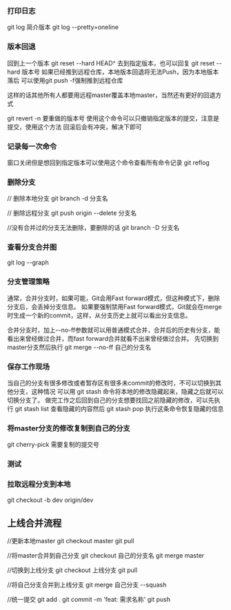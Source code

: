 ### 打印日志
git log
简介版本 git log --pretty=oneline

### 版本回退
回到上一个版本 git reset --hard HEAD^
去到指定版本，也可以回复 git reset --hard 版本号
如果已经推到远程仓库，本地版本回退将无法Push，因为本地版本落后
可以使用git push -f强制推到远程仓库

这样的话其他所有人都要用远程master覆盖本地master，当然还有更好的回退方式

git revert -n 要重做的版本号   使用这个命令可以只撤销指定版本的提交，注意是提交，使用这个方法
回滚后会有冲突，解决下即可

### 记录每一次命令
窗口关闭但是想回到指定版本可以使用这个命令查看所有命令记录  git reflog

### 删除分支
// 删除本地分支
git branch -d 分支名

// 删除远程分支
git push origin --delete 分支名

//没有合并过的分支无法删除，要删除的话
git branch -D 分支名

### 查看分支合并图
git log --graph

### 分支管理策略
通常，合并分支时，如果可能，Git会用Fast forward模式，但这种模式下，删除分支后，会丢掉分支信息。
如果要强制禁用Fast forward模式，Git就会在merge时生成一个新的commit，这样，从分支历史上就可以看出分支信息。

合并分支时，加上--no-ff参数就可以用普通模式合并，合并后的历史有分支，能看出来曾经做过合并，而fast forward合并就看不出来曾经做过合并。
先切换到master分支然后执行    git merge --no-ff 自己的分支名

### 保存工作现场
当自己的分支有很多修改或者暂存区有很多未commit的修改时，不可以切换到其他分支，这种情况
可以用 git stash 命令将本地的修改隐藏起来，隐藏之后就可以切换分支了。
做完工作之后回到自己的分支想要找回之前隐藏的修改，可以先执行 git stash list 查看隐藏的内容然后
git stash pop    执行这条命令恢复隐藏的信息

### 将master分支的修改复制到自己的分支
git cherry-pick 需要复制的提交号

### 测试
### 拉取远程分支到本地
git checkout -b dev origin/dev  

## 上线合并流程
//更新本地master
git checkout master 
git pull 

//将master合并到自己分支
git checkout 自己的分支名
git merge master

//切换到上线分支
git checkout 上线分支
git pull

//将自己分支合并到上线分支
git merge 自己分支 --squash

//统一提交
git add .
git commit -m 'feat: 需求名称'
git push